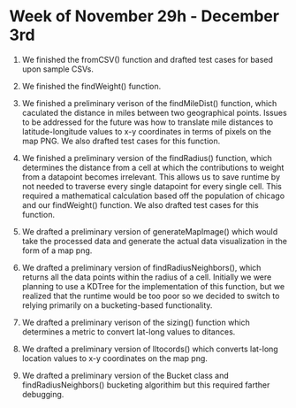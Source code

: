 # Week of November 29h - December 3rd

1) We finished the fromCSV() function and drafted test cases for based upon sample CSVs.

2) We finished the findWeight() function.
   
3) We finished a preliminary verison of the findMileDist() function, which caculated the distance in miles between two geographical points. Issues to be addressed for the future was how to translate mile distances to latitude-longitude values to x-y coordinates in terms of pixels on the map PNG. We also drafted test cases for this function.

4) We finished a preliminary version of the findRadius() function, which determines the distance from a cell at which the contributions to weight from a datapoint becomes irrelevant. This allows us to save runtime by not needed to traverse every single datapoint for every single cell. This required a mathematical calculation based off the population of chicago and our findWeight() function. We also drafted test cases for this function.
   
5) We drafted a preliminary version of generateMapImage() which would take the processed data and generate the actual data visualization in the form of a map png.
   
6) We drafted a preliminary version of findRadiusNeighbors(), which returns all the data points within the radius of a cell. Initially we were planning to use a KDTree for the implementation of this function, but we realized that the runtime would be too poor so we decided to switch to relying primarily on a bucketing-based functionality.

7) We drafted a preliminary verison of the sizing() function which determines a metric to convert lat-long values to ditances.
   
8) We drafted a preliminary version of lltocords() which converts lat-long location values to x-y coordinates on the map png. 
   
9)  We drafted a preliminary version of the Bucket class and findRadiusNeighbors() bucketing algorithim but this required farther debugging.